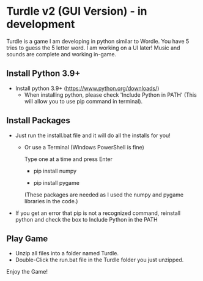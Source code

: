 # Turdle v2 (GUI Version) - in development 
Turdle is a game I am developing in python similar to Wordle. You have 5 tries to guess the 5 letter word. I am working on a UI later! Music and sounds are complete and working in-game.

Install Python 3.9+
- 
- Install python 3.9+ (https://www.python.org/downloads/)
  - When installing python, please check 'Include Python in PATH' (This will allow you to use pip command in terminal).

Install Packages
-
- Just run the install.bat file and it will do all the installs for you!

    - Or use a Terminal (Windows PowerShell is fine)

      Type one at a time and press Enter

        - pip install numpy

        - pip install pygame

        (These packages are needed as I used the numpy and pygame libraries in the code.)
        
- If you get an error that pip is not a recognized command, reinstall python and check the box to Include Python in the PATH


Play Game
-
- Unzip all files into a folder named Turdle.
- Double-Click the run.bat file in the Turdle folder you just unzipped.

Enjoy the Game!
